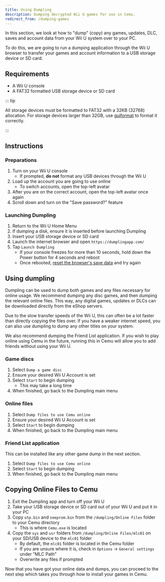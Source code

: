 ```yaml
---
title: Using Dumpling
description: Dumping decrypted Wii U games for use in Cemu.
redirect_from: /dumping-games
---
```


In this section, we look at how to "dump" (copy) any games, updates, DLC, saves and account data from your Wii U system over to your PC.

To do this, we are going to run a dumping application through the Wii U browser to transfer your games and account information to a USB storage device or SD card.

## Requirements

- A Wii U console
- A FAT32 formatted USB storage device or SD card

::: tip

All storage devices must be formatted to FAT32 with a 32KB (32768) allocation. For storage devices larger than 32GB, use [guiformat](http://ridgecrop.co.uk/index.htm?guiformat.htm) to format it correctly.

:::

## Instructions

### Preparations

1. Turn on your Wii U console
    - If prompted, **do not** format any USB devices through the Wii U
1. Load up the account you are going to use online
    - To switch accounts, open the top-left avatar
1. After you are on the correct account, open the top-left avatar once again
1. Scroll down and turn on the "Save password?" feature

### Launching Dumpling

1. Return to the Wii U Home Menu
1. If dumping a disk, ensure it is inserted before launching Dumpling
1. Insert your USB storage device or SD card
1. Launch the internet browser and open `https://dumplingapp.com/`
1. Tap `Launch Dumpling`
    - If your console freezes for more than 10 seconds, hold down the Power button for 4 seconds and reboot
    - Once rebooted, [reset the browser's save data](https://en-americas-support.nintendo.com/app/answers/detail/a_id/1507/~/how-to-delete-the-internet-browser-history) and try again

## Using dumpling

Dumpling can be used to dump both games and any files necessary for online usage. We recommend dumping any disc games, and then dumping the relevant online files. This way, any digital games, updates or DLCs can be downloaded directly from the eShop servers.

Due to the slow transfer speeds of the Wii U, this can often be a lot faster than directly copying the files over. If you have a weaker internet speed, you can also use dumpling to dump any other titles on your system.

We also recommend dumping the Friend List application. If you wish to play online using Cemu in the future, running this in Cemu will allow you to add friends without using your Wii U.

### Game discs

1. Select `Dump a game disc`
1. Ensure your desired Wii U Account is set
1. Select `Start` to begin dumping
    - This may take a long time
1. When finished, go back to the Dumpling main menu

### Online files

1. Select `Dump files to use Cemu online`
1. Ensure your desired Wii U Account is set
1. Select `Start` to begin dumping
1. When finished, go back to the Dumpling main menu

### Friend List application

This can be installed like any other game dump in the next section.

1. Select `Dump files to use Cemu online`
1. Select `Start` to begin dumping
1. When finished, go back to the Dumpling main menu

## Copying Online Files to Cemu

1. Exit the Dumpling app and turn off your Wii U
1. Take your USB storage device or SD card out of your Wii U and put it in your PC
1. Copy `otp.bin` and `seeprom.bin` from the `/dumpling/Online Files` folder to your Cemu directory
    - This is where `Cemu.exe` is located
1. Copy the `sys` and `usr` folders from `/dumpling/Online Files/mlc01` on your SD/USB device to the `mlc01` folder
    - By default, the `mlc01` folder is located in the Cemu folder
    - If you are unsure where it is, check in `Options` -> `General settings` under "MLC Path"
    - Overwrite any files if prompted

Now that you have got your online data and dumps, you can proceed to the next step which takes you through how to install your games in Cemu.
